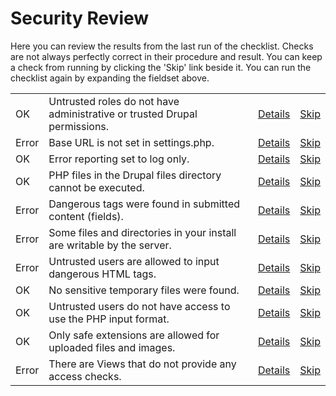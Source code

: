 # Security Review

<div>
<p>Here you can review the results from the last run of the checklist. Checks are not always perfectly correct in their procedure and result. You can keep a check from running by clicking the 'Skip' link beside it. You can run the checklist again by expanding the fieldset above.</p><table class="system-status-report"><tbody><tr class="ok"><td class="status-icon"><div title="OK"><span class="element-invisible">OK</span></div></td><td>Untrusted roles do not have administrative or trusted Drupal permissions.</td><td><a href="/admin/reports/security-review/help/security_review/admin_permissions">Details</a></td><td><a href="/admin/reports/security-review/toggle/nojs/admin_permissions?token=2NfXbwnVRxoJ28gDRqx64dmAFh6aP56sousU3HnbCAM">Skip</a></td></tr><tr class="error"><td class="status-icon"><div title="Error"><span class="element-invisible">Error</span></div></td><td>Base URL is not set in settings.php.</td><td><a href="/admin/reports/security-review/help/security_review/base_url_set">Details</a></td><td><a href="/admin/reports/security-review/toggle/nojs/base_url_set?token=Nl4EhNHQOc5ZAZOL7Ia6fvPN1RnR0TYPc1G1rFHtHZ8">Skip</a></td></tr><tr class="ok"><td class="status-icon"><div title="OK"><span class="element-invisible">OK</span></div></td><td>Error reporting set to log only.</td><td><a href="/admin/reports/security-review/help/security_review/error_reporting">Details</a></td><td><a href="/admin/reports/security-review/toggle/nojs/error_reporting?token=XohiYNXEqM6-SnRGlbK7MonS5CcFmpOdfHVpVrxyA2Q">Skip</a></td></tr><tr class="ok"><td class="status-icon"><div title="OK"><span class="element-invisible">OK</span></div></td><td>PHP files in the Drupal files directory cannot be executed.</td><td><a href="/admin/reports/security-review/help/security_review/executable_php">Details</a></td><td><a href="/admin/reports/security-review/toggle/nojs/executable_php?token=4aXC9YXqomm-r7Rha-Uso3EaFFuTWQV9ZygJn4t_Npw">Skip</a></td></tr><tr class="error"><td class="status-icon"><div title="Error"><span class="element-invisible">Error</span></div></td><td>Dangerous tags were found in submitted content (fields).</td><td><a href="/admin/reports/security-review/help/security_review/field">Details</a></td><td><a href="/admin/reports/security-review/toggle/nojs/field?token=WUKqG7Ld6tISSuUxI5g71AGLaWhqTiaygWZTifhhYg0">Skip</a></td></tr><tr class="error"><td class="status-icon"><div title="Error"><span class="element-invisible">Error</span></div></td><td>Some files and directories in your install are writable by the server.</td><td><a href="/admin/reports/security-review/help/security_review/file_perms">Details</a></td><td><a href="/admin/reports/security-review/toggle/nojs/file_perms?token=FT0I4iA7SIWAcQYaL0SiVB_DJdziCRusnJQlpe7b2l4">Skip</a></td></tr><tr class="error"><td class="status-icon"><div title="Error"><span class="element-invisible">Error</span></div></td><td>Untrusted users are allowed to input dangerous HTML tags.</td><td><a href="/admin/reports/security-review/help/security_review/input_formats">Details</a></td><td><a href="/admin/reports/security-review/toggle/nojs/input_formats?token=jcv8QiuLE2ADYcQ0PiSV8Te-CMCMV31uF6Aw3dFZxUk">Skip</a></td></tr><tr class="ok"><td class="status-icon"><div title="OK"><span class="element-invisible">OK</span></div></td><td>No sensitive temporary files were found.</td><td><a href="/admin/reports/security-review/help/security_review/temporary_files">Details</a></td><td><a href="/admin/reports/security-review/toggle/nojs/temporary_files?token=ojPCij8d6M0H5stKHel24bkhUvD9h9_r3PHxvSneANo">Skip</a></td></tr><tr class="ok"><td class="status-icon"><div title="OK"><span class="element-invisible">OK</span></div></td><td>Untrusted users do not have access to use the PHP input format.</td><td><a href="/admin/reports/security-review/help/security_review/untrusted_php">Details</a></td><td><a href="/admin/reports/security-review/toggle/nojs/untrusted_php?token=en0Z_ryEy5LXvcXGuz6gh3nTEwYR9LNg9uofnO9VI20">Skip</a></td></tr><tr class="ok"><td class="status-icon"><div title="OK"><span class="element-invisible">OK</span></div></td><td>Only safe extensions are allowed for uploaded files and images.</td><td><a href="/admin/reports/security-review/help/security_review/upload_extensions">Details</a></td><td><a href="/admin/reports/security-review/toggle/nojs/upload_extensions?token=3TzlsG86M6ROfBd_dXplUFof7Z4cety6yHq7wFD2Gbg">Skip</a></td></tr><tr class="error"><td class="status-icon"><div title="Error"><span class="element-invisible">Error</span></div></td><td>There are Views that do not provide any access checks.</td><td><a href="/admin/reports/security-review/help/views/access">Details</a></td><td><a href="/admin/reports/security-review/toggle/nojs/access?token=gr-L-OUGYCQGcdXHEvoQJDczlsTeUdrq-uAsy0nDtjI">Skip</a></td></tr></tbody></table></div>